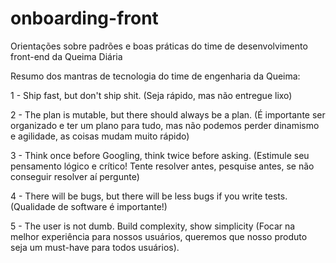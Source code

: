 # onboarding-front
Orientações sobre padrões e boas práticas do time de desenvolvimento front-end da Queima Diária

Resumo dos mantras de tecnologia do time de engenharia da Queima:

1 - Ship fast, but don't ship shit. (Seja rápido, mas não entregue lixo)

2 - The plan is mutable, but there should always be a plan. (É importante ser organizado e ter um plano para tudo, mas não podemos perder dinamismo e agilidade, as coisas mudam muito rápido)

3 - Think once before Googling, think twice before asking. (Estimule seu pensamento lógico e crítico! Tente resolver antes, pesquise antes, se não conseguir resolver aí pergunte)

4 - There will be bugs, but there will be less bugs if you write tests. (Qualidade de software é importante!)

5 - The user is not dumb. Build complexity, show simplicity (Focar na melhor experiência para nossos usuários, queremos que nosso produto seja um must-have para todos usuários).
